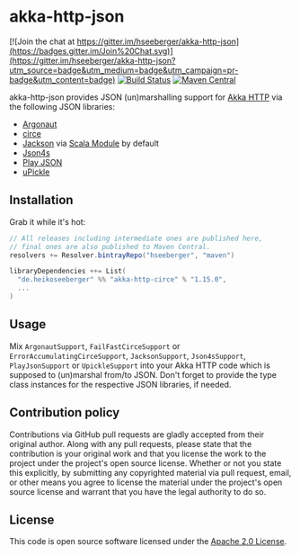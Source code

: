 # akka-http-json #

[![Join the chat at https://gitter.im/hseeberger/akka-http-json](https://badges.gitter.im/Join%20Chat.svg)](https://gitter.im/hseeberger/akka-http-json?utm_source=badge&utm_medium=badge&utm_campaign=pr-badge&utm_content=badge)
[![Build Status](https://travis-ci.org/hseeberger/akka-http-json.svg?branch=master)](https://travis-ci.org/hseeberger/akka-http-json)
[![Maven Central](https://img.shields.io/maven-central/v/de.heikoseeberger/akka-http-circe_2.12.svg)](https://maven-badges.herokuapp.com/maven-central/de.heikoseeberger/akka-http-circe_2.12)

akka-http-json provides JSON (un)marshalling support for [Akka HTTP](https://github.com/akka/akka-http) via the following JSON libraries:
- [Argonaut](http://argonaut.io)
- [circe](https://github.com/travisbrown/circe)
- [Jackson](https://github.com/FasterXML/jackson) via [Scala Module](https://github.com/FasterXML/jackson-module-scala) by default
- [Json4s](https://github.com/json4s/json4s)
- [Play JSON](https://www.playframework.com/documentation/2.6.x/ScalaJson)
- [uPickle](https://github.com/lihaoyi/upickle-pprint)

## Installation

Grab it while it's hot:

``` scala
// All releases including intermediate ones are published here,
// final ones are also published to Maven Central.
resolvers += Resolver.bintrayRepo("hseeberger", "maven")

libraryDependencies ++= List(
  "de.heikoseeberger" %% "akka-http-circe" % "1.15.0",
  ...
)
```

## Usage

Mix `ArgonautSupport`, `FailFastCirceSupport` or `ErrorAccumulatingCirceSupport`, `JacksonSupport`, `Json4sSupport`, `PlayJsonSupport` or `UpickleSupport` into your Akka HTTP code which is supposed to (un)marshal from/to JSON. Don't forget to provide the type class instances for the respective JSON libraries, if needed.

## Contribution policy ##

Contributions via GitHub pull requests are gladly accepted from their original author. Along with any pull requests, please state that the contribution is your original work and that you license the work to the project under the project's open source license. Whether or not you state this explicitly, by submitting any copyrighted material via pull request, email, or other means you agree to license the material under the project's open source license and warrant that you have the legal authority to do so.

## License ##

This code is open source software licensed under the [Apache 2.0 License](http://www.apache.org/licenses/LICENSE-2.0.html).
